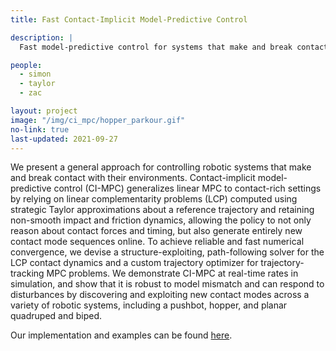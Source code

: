 ```yaml
---
title: Fast Contact-Implicit Model-Predictive Control

description: |
  Fast model-predictive control for systems that make and break contact with objects and the environment.

people:
  - simon
  - taylor
  - zac

layout: project
image: "/img/ci_mpc/hopper_parkour.gif"
no-link: true
last-updated: 2021-09-27
---
```


We present a general approach for controlling robotic systems that make and break contact with their environments. Contact-implicit model-predictive control (CI-MPC) generalizes linear MPC to contact-rich settings by relying on linear complementarity problems (LCP) computed using strategic Taylor approximations about a reference trajectory and retaining non-smooth impact and friction dynamics, allowing the policy to not only reason about contact forces and timing, but also generate entirely new contact mode sequences online. To achieve reliable and fast numerical convergence, we devise a structure-exploiting, path-following solver for the LCP contact dynamics and a custom trajectory optimizer for trajectory-tracking MPC problems. We demonstrate CI-MPC at real-time rates in simulation, and show that it is robust to model mismatch and can respond to disturbances by discovering and exploiting new contact modes across a variety of robotic systems, including a pushbot, hopper, and planar quadruped and biped. 

Our implementation and examples can be found [here](https://github.com/dojo-sim/ContactImplicitMPC.jl).
